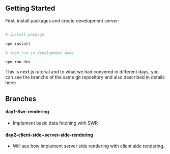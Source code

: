 ## Getting Started

First, install packages and create development server:

```bash

# install package

npm install

# then run in development mode

npm run dev

```

This is next.js tutorial and to what we had convered in different days, you can see the branchs of the same git repository and also described in details here:

## Branches

#### day1-Swr-rendering

- Implement basic data fetching with SWR

#### day2-client-side+server-side-rendering

- Will see how implement server side rendering with client side rendering.
